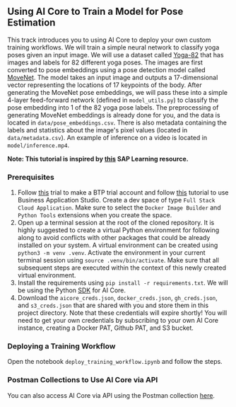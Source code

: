## Using AI Core to Train a Model for Pose Estimation

This track introduces you to using AI Core to deploy your own custom training workflows. We will train a simple neural network to classify yoga poses given an input image. We will use a dataset called [Yoga-82](https://sites.google.com/view/yoga-82/home) that has images and labels for 82 different yoga poses. The images are first converted to pose embeddings using a pose detection model called [MoveNet](https://www.tensorflow.org/hub/tutorials/movenet). The model takes an input image and outputs a 17-dimensional vector representing the locations of 17 keypoints of the body. After generating the MoveNet pose embeddings, we will pass these into a simple 4-layer feed-forward network (defined in `model_utils.py`) to classify the pose embedding into 1 of the 82 yoga pose labels. The preprocessing of generating MoveNet embeddings is already done for you, and the data is located in `data/pose_embeddings.csv`. There is also metadata containing the labels and statistics about the image's pixel values (located in `data/metadata.csv`). An example of inference on a video is located in `model/inference.mp4`.

**Note: This tutorial is inspired by [this](https://developers.sap.com/tutorials/ai-core-code..html) SAP Learning resource.**

### Prerequisites

1. Follow [this](https://developers.sap.com/tutorials/hcp-create-trial-account..html
) trial to make a BTP trial account and follow [this](https://developers.sap.com/tutorials/appstudio-onboarding..html) tutorial to use Business Application Studio. Create a dev space of type `Full Stack Cloud Application`. Make sure to select the `Docker Image Builder` and `Python Tools` extensions when you create the space.
2. Open up a terminal session at the root of the cloned repository. It is highly suggested to create a virtual Python environment for following along to avoid conflicts with other packages that could be already installed on your system. A virtual environment can be created using `python3 -m venv .venv`. Activate the environment in your current terminal session using `source .venv/bin/activate`. Make sure that all subsequent steps are executed within the context of this newly created virtual environment.
3. Install the requirements using `pip install -r requirements.txt`. We will be using the Python [SDK](https://pypi.org/project/ai-core-sdk/) for AI Core. 
4. Download the `aicore_creds.json`, `docker_creds.json`, `gh_creds.json`, and `s3_creds.json` that are shared with you and store them in this project directory. Note that these credentials will expire shortly! You will need to get your own credentials by subscribing to your own AI Core instance, creating a Docker PAT, Github PAT, and S3 bucket.

### Deploying a Training Workflow

Open the notebook `deploy_training_workflow.ipynb` and follow the steps.

### Postman Collections to Use AI Core via API

You can also access AI Core via API using the Postman collection [here](./postman/aicore_postman_collection.json). 
